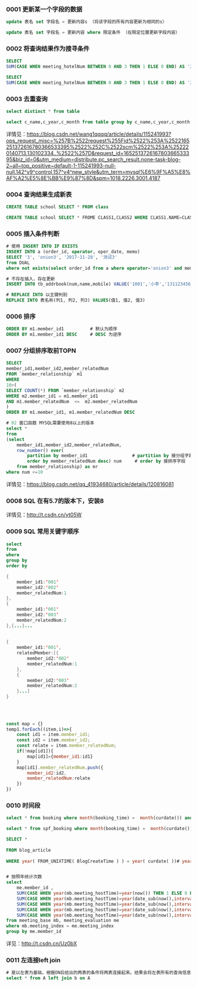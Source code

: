 ### 0001 更新某一个字段的数据

```sql
update 表名 set 字段名 = 更新内容s （将该字段的所有内容更新为相同的s）

update 表名 set 字段名 = 更新内容 where 限定条件 （在限定位置更新字段内容）
```

### 0002 将查询结果作为搜寻条件

```sql
SELECT
SUM(CASE WHEN meeting_hotelNum BETWEEN 0 AND 3 THEN 1 ELSE 0 END) AS '2017' FROM meeting_base WHERE meeting_base.organizer_id IN (SELECT organizer_id FROM meeting_organizer WHERE organizer_name="***")

SELECT
SUM(CASE WHEN meeting_hotelNum BETWEEN 0 AND 3 THEN 1 ELSE 0 END) AS '2017' FROM meeting_base WHERE meeting_base.organizer_id = (SELECT organizer_id FROM meeting_organizer WHERE organizer_name="***")

```

### 0003 去重查询

```sql
select distinct * from table

select c_name,c_year,c_month from table group by c_name,c_year,c_month
```

详情见：https://blog.csdn.net/wang1qqqq/article/details/115241993?ops_request_misc=%257B%2522request%255Fid%2522%253A%2522165251372616780366533395%2522%252C%2522scm%2522%253A%252220140713.130102334..%2522%257D&request_id=165251372616780366533395&biz_id=0&utm_medium=distribute.pc_search_result.none-task-blog-2~all~top_positive~default-1-115241993-null-null.142^v9^control,157^v4^new_style&utm_term=mysql%E6%9F%A5%E8%AF%A2%E5%8E%BB%E9%87%8D&spm=1018.2226.3001.4187

### 0004 查询结果生成新表

```sql
CREATE TABLE school SELECT * FROM class

CREATE TABLE school SELECT * FROME CLASS1,CLASS2 WHERE CLASS1.NAME=CLASS2.NAME

```

### 0005 插入条件判断

```sql
# 使用 INSERT INTO IF EXISTS
INSERT INTO a (order_id, operator, oper_date, memo) 
SELECT '3', 'onion3', '2017-11-28', '测试3'  
from DUAL  
where not exists(select order_id from a where operator='onion3' and memo = '测试3'); 

# 不存在插入，存在更新
INSERT INTO tb_addrbook(num,name,mobile) VALUE('1001','小李','13112345678') ON DUPLICATE KEY UPDATE name= '小李',mobile='13112345678'

# REPLACE INTO 以主键判别
REPLACE INTO 表名称(列1, 列2, 列3) VALUES(值1, 值2, 值3)
```

### 0006 排序

```sql
ORDER BY m1.member_id1 			# 默认为顺序
ORDER BY m1.member_id1 DESC 	# DESC 为逆序
```

### 0007 分组排序取前TOPN

```sql
SELECT 
member_id1,member_id2,member_relatedNum
FROM `member_relationship` m1
WHERE
10>(
SELECT COUNT(*) FROM `member_relationship` m2
WHERE m2.member_id1 = m1.member_id1 
AND m1.member_relatedNum  <=  m2.member_relatedNum
)
ORDER BY m1.member_id1, m1.member_relatedNum DESC 

# 02 窗口函数 MYSQL需要使用8以上的版本
select * 
from 
(select 
    member_id1,member_id2,member_relatedNum,
    row_number() over(
        partition by member_id1					# partition by 接分组字段
        order by member_relatedNum desc) num	 # order by 接排序字段
 	from member_relationship) as mr
where num <=10	
```

详情见：https://blog.csdn.net/qq_41934680/article/details/120816081

### 0008 SQL 在有5.7的版本下，安装8

详情见：http://t.csdn.cn/yt05W

### 0009 SQL 常用关键字顺序

```sql
select
from
where
group by
order by
```

```java
{
    member_id1:'001'
    member_id2:'002'
    member_relatedNum:1
},
{
    member_id1:'001'
    member_id2:'003'
    member_relatedNum:2
},{...}...
    
    
{
    member_id1:'001',
    relatedMember:[{
        member_id2:'002'
        member_relatedNum:1
    },
    {
        member_id2:'003'
        member_relatedNum:2
    }...]
}    
    
    
    
```

```js
const map = {}
temp1.forEach((item,i)=>{
    const id1 = item.member_id1; 
    const id2 = item.member_id2;
    const relate = item.member_relatedNum; 
    if(!map[id1]){
        map[id1]={member_id1:id1}
    }
    map[id1].member_relatedNum.push({
        member_id2:id2,
        member_relatedNum:relate
    })
})
```

### 0010 时间段

```sql
select * from booking where month(booking_time) =  month(curdate()) and year(booking_time) = year(curdate())  # month

select * from spf_booking where month(booking_time) =  month(curdate()) and week(booking_time) = week(curdate())  #week

SELECT *  
 
FROM blog_article  
 
WHERE year( FROM_UNIXTIME( BlogCreateTime ) ) = year( curdate( ))# year


# 按照年统计次数
select 
	me.member_id ,
    SUM(CASE WHEN year(mb.meeting_hostTime)=year(now()) THEN 1 ELSE 0 END) AS y1,
    SUM(CASE WHEN year(mb.meeting_hostTime)=year(date_sub(now(),interval 1 year)) THEN 1 ELSE 0 END) AS y2,
    SUM(CASE WHEN year(mb.meeting_hostTime)=year(date_sub(now(),interval 2 year)) THEN 1 ELSE 0 END) AS y3,
    SUM(CASE WHEN year(mb.meeting_hostTime)=year(date_sub(now(),interval 3 year)) THEN 1 ELSE 0 END) AS y4,
    SUM(CASE WHEN year(mb.meeting_hostTime)=year(date_sub(now(),interval 4 year)) THEN 1 ELSE 0 END) AS y5
from meeting_base mb, meeting_evaluation me 
where mb.meeting_index = me.meeting_index 
group by me.member_id 
```

详见：http://t.csdn.cn/Uz0bX

### 0011 左连接left join

```sql
# 是以左表为基础，根据ON后给出的两表的条件将两表连接起来。结果会将左表所有的查询信息列出，而右表只列出ON后条件与左表满足的部分。左连接全称为左外连接，是外连接的一种。
select * from A left join b on A
```

